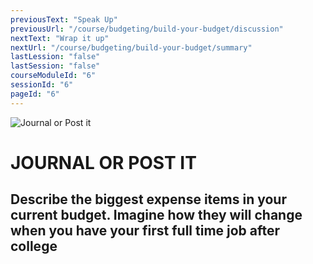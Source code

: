 ```yaml
---
previousText: "Speak Up"
previousUrl: "/course/budgeting/build-your-budget/discussion"
nextText: "Wrap it up"
nextUrl: "/course/budgeting/build-your-budget/summary"
lastLession: "false"
lastSession: "false"
courseModuleId: "6"
sessionId: "6"
pageId: "6"
---
```



![Journal or Post it](/assets/img/journal-it.png)
# JOURNAL OR POST IT

## Describe the biggest expense items in your current budget. Imagine how they will change when you have your first full time job after college
<sparkle-feed-post assignment-name="Describe the biggest expense items in your current budget. Imagine how they will change when you have your first full time job after college" ></sparkle-feed-post>